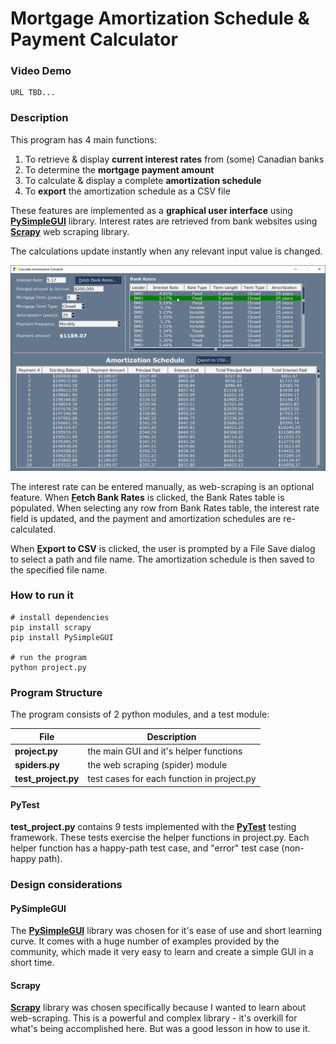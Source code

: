 # Mortgage Amortization Schedule & Payment Calculator


### Video Demo
    URL TBD...


### Description

This program has 4 main functions:

1. To retrieve & display **current interest rates** from (some) Canadian banks
2. To determine the **mortgage payment amount**
3. To calculate & display a complete **amortization schedule**
4. To **export** the amortization schedule as a CSV file


These features are implemented as a **graphical user interface** using [**PySimpleGUI**](https://www.pysimplegui.org/) library. Interest rates are retrieved from bank websites using [**Scrapy**](https://scrapy.org/) web scraping library.

The calculations update instantly when any relevant input value is changed.

![Main screen](screen1.png)

The interest rate can be entered manually, as web-scraping is an optional feature. When **<u>F</u>etch Bank Rates** is clicked, the Bank Rates table is populated. When selecting any row from Bank Rates table, the interest rate field is updated, and the payment and amortization schedules are re-calculated.

When **<u>E</u>xport to CSV** is clicked, the user is prompted by a File Save dialog to select a path and file name. The amortization schedule is then saved to the specified file name.


### How to run it

    # install dependencies
    pip install scrapy
    pip install PySimpleGUI

    # run the program
    python project.py


### Program Structure

The program consists of 2 python modules, and a test module:

| File                | Description |
| ------------------- | ----------- |
| **project.py**      | the main GUI and it's helper functions |
| **spiders.py**      | the web scraping (spider) module |
| **test_project.py** | test cases for each function in project.py |


#### PyTest

**test_project.py** contains 9 tests implemented with the [**PyTest**](https://docs.pytest.org/) testing framework. These tests exercise the helper functions in project.py. Each helper function has a happy-path test case, and "error" test case (non-happy path).


### Design considerations

#### PySimpleGUI

The [**PySimpleGUI**](https://www.pysimplegui.org/) library was chosen for it's ease of use and short learning curve. It comes with a huge number of examples provided by the community, which made it very easy to learn and create a simple GUI in a short time.


#### Scrapy

[**Scrapy**](https://scrapy.org/) library was chosen specifically because I wanted to learn about web-scraping. This is a powerful and complex library - it's overkill for what's being accomplished here.  But was a good lesson in how to use it.
